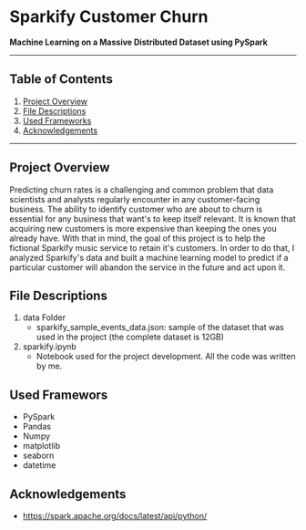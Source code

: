 # Sparkify Customer Churn 

**Machine Learning on a Massive Distributed Dataset using PySpark**

------------------
## Table of Contents 
1. [Project Overview](#overview)
2. [File Descriptions](#files)
3. [Used Frameworks](#frameworks)
4. [Acknowledgements](#acknowledgements)
--------------------

## Project Overview <a name="overview"><a/>
Predicting churn rates is a challenging and common problem that data scientists and analysts regularly encounter in any customer-facing business. The ability to identify customer who are about to churn is essential for any business that want's to keep itself relevant. It is known that acquiring new customers is more expensive than keeping the ones you already have. With that in mind, the goal of this project is to help the fictional Sparkify music service to retain it's customers. In order to do that, I analyzed Sparkify's data and built a machine learning model to predict if a particular customer will abandon the service in the future and act upon it.

## File Descriptions<a name="files"><a/>
1. data Folder
    - sparkify_sample_events_data.json: sample of the dataset that was used in the project (the complete dataset is 12GB)
2. sparkify.ipynb
    - Notebook used for the project development. All the code was written by me. 

## Used Framewors <a name="frameworks"></a>
- PySpark
- Pandas
- Numpy
- matplotlib
- seaborn
- datetime

## Acknowledgements <a name="acknowledgements"></a>
- https://spark.apache.org/docs/latest/api/python/




